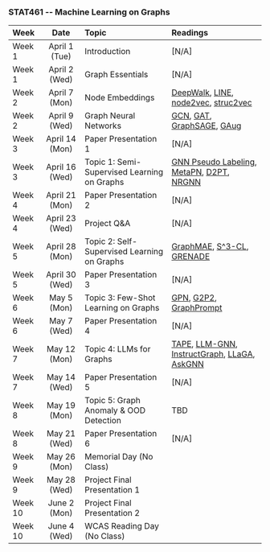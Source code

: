 
### STAT461 -- Machine Learning on Graphs

|Week|Date|Topic|Readings|
| :------------ |:---------------:| :---------------| :---------------| 
| Week 1 | April 1 (Tue) | Introduction | [N/A]|
| Week 1 | April 2 (Wed) | Graph Essentials | [N/A] |
| Week 2 | April 7 (Mon)    | Node Embeddings | [DeepWalk](https://arxiv.org/pdf/1403.6652), [LINE](https://arxiv.org/pdf/1503.03578), [node2vec](https://arxiv.org/pdf/1607.00653), [struc2vec](https://arxiv.org/pdf/1704.03165) |
| Week 2 | April 9 (Wed)    | Graph Neural Networks | [GCN](https://arxiv.org/pdf/1609.02907), [GAT](https://arxiv.org/pdf/1710.10903), [GraphSAGE](https://arxiv.org/pdf/1706.02216), [GAug](https://arxiv.org/pdf/2006.06830) |
| Week 3 | April 14 (Mon)    | Paper Presentation 1 | [N/A] |
| Week 3 | April 16 (Wed)    | Topic 1: Semi-Supervised Learning on Graphs |[GNN Pseudo Labeling](https://arxiv.org/pdf/1801.07606), [MetaPN](https://arxiv.org/pdf/2112.09810), [D2PT](https://arxiv.org/pdf/2305.18457), [NRGNN](https://arxiv.org/pdf/2106.04714)|
| Week 4 | April 21 (Mon)    | Paper Presentation 2 | [N/A] |
| Week 4| April 23 (Wed)    | Project Q&A | [N/A]|
| Week 5 | April 28 (Mon)    | Topic 2: Self-Supervised Learning on Graphs |[GraphMAE](https://arxiv.org/pdf/2205.10803), [S^3-CL](https://arxiv.org/pdf/2202.08480), [GRENADE](https://arxiv.org/pdf/2310.15109)|
| Week 5 | April 30 (Wed)    | Paper Presentation 3 | [N/A] |
| Week 6 | May 5 (Mon)    | Topic 3: Few-Shot Learning on Graphs | [GPN](https://arxiv.org/pdf/2006.12739), [G2P2](https://arxiv.org/pdf/2305.03324), [GraphPrompt](https://arxiv.org/pdf/2302.08043)|
| Week 6 | May 7 (Wed)    | Paper Presentation 4 | [N/A] |
| Week 7 | May 12 (Mon)    | Topic 4: LLMs for Graphs | [TAPE](https://arxiv.org/pdf/2305.19523), [LLM-GNN](https://openreview.net/pdf?id=hESD2NJFg8), [InstructGraph](https://arxiv.org/pdf/2402.08785), [LLaGA](https://arxiv.org/pdf/2402.08170), [AskGNN](https://arxiv.org/pdf/2410.07074) |
| Week 7 | May 14 (Wed)    | Paper Presentation 5 | [N/A] |
| Week 8 | May 19 (Mon)    | Topic 5: Graph Anomaly & OOD Detection | TBD |
| Week 8 | May 21 (Wed)    | Paper Presentation 6 | [N/A] |
| Week 9 | May 26 (Mon)    | Memorial Day (No Class) |  |
| Week 9 | May 28 (Wed)    | Project Final Presentation 1 |  |
| Week 10 | June 2 (Mon)    | Project Final Presentation 2 |  |
| Week 10 | June 4 (Wed)    | WCAS Reading Day (No Class) |  |
